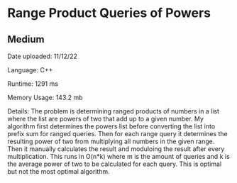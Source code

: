 
# Range Product Queries of Powers

## Medium

Date uploaded: 11/12/22

Language: C++

Runtime: 1291 ms

Memory Usage: 143.2 mb

Details: The problem is determining ranged products of numbers in a list where the list are powers of two that add up to a given number. My algorithm first determines the powers list before converting the list into prefix sum for ranged queries. Then for each range query it determines the resulting power of two from multiplying all numbers in the given range. Then it manually calculates the result and moduloing the result after every multiplication. This runs in O(n*k) where m is the amount of queries and k is the average power of two to be calculated for each query. This is optimal but not the most optimal algorithm.
